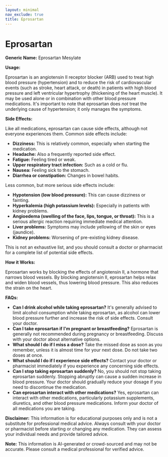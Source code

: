 ```yaml
---
layout: minimal
nav_exclude: true
title: Eprosartan
---
```


# Eprosartan

**Generic Name:** Eprosartan Mesylate

**Usage:**

Eprosartan is an angiotensin II receptor blocker (ARB) used to treat high blood pressure (hypertension) and to reduce the risk of cardiovascular events (such as stroke, heart attack, or death) in patients with high blood pressure and left ventricular hypertrophy (thickening of the heart muscle).  It may be used alone or in combination with other blood pressure medications.  It's important to note that eprosartan does *not* treat the underlying cause of hypertension; it only manages the symptoms.

**Side Effects:**

Like all medications, eprosartan can cause side effects, although not everyone experiences them.  Common side effects include:

* **Dizziness:**  This is relatively common, especially when starting the medication.
* **Headache:**  Also a frequently reported side effect.
* **Fatigue:** Feeling tired or weak.
* **Upper respiratory tract infection:**  Such as a cold or flu.
* **Nausea:** Feeling sick to the stomach.
* **Diarrhea or constipation:** Changes in bowel habits.


Less common, but more serious side effects include:

* **Hypotension (low blood pressure):** This can cause dizziness or fainting.
* **Hyperkalemia (high potassium levels):**  Especially in patients with kidney problems.
* **Angioedema (swelling of the face, lips, tongue, or throat):** This is a serious allergic reaction requiring immediate medical attention.
* **Liver problems:**  Symptoms may include yellowing of the skin or eyes (jaundice).
* **Kidney problems:** Worsening of pre-existing kidney disease.


This is not an exhaustive list, and you should consult a doctor or pharmacist for a complete list of potential side effects.

**How it Works:**

Eprosartan works by blocking the effects of angiotensin II, a hormone that narrows blood vessels. By blocking angiotensin II, eprosartan helps relax and widen blood vessels, thus lowering blood pressure.  This also reduces the strain on the heart.

**FAQs:**

* **Can I drink alcohol while taking eprosartan?**  It's generally advised to limit alcohol consumption while taking eprosartan, as alcohol can lower blood pressure further and increase the risk of side effects.  Consult your doctor.
* **Can I take eprosartan if I'm pregnant or breastfeeding?**  Eprosartan is generally not recommended during pregnancy or breastfeeding.  Discuss with your doctor about alternative options.
* **What should I do if I miss a dose?** Take the missed dose as soon as you remember, unless it is almost time for your next dose. Do not take two doses at once.
* **What should I do if I experience side effects?**  Contact your doctor or pharmacist immediately if you experience any concerning side effects.
* **Can I stop taking eprosartan suddenly?**  No, you should not stop taking eprosartan suddenly.  Stopping abruptly can cause a sudden increase in blood pressure.  Your doctor should gradually reduce your dosage if you need to discontinue the medication.
* **Can eprosartan interact with other medications?**  Yes, eprosartan can interact with other medications, particularly potassium supplements, diuretics, and other blood pressure medications. Inform your doctor of all medications you are taking.


**Disclaimer:** This information is for educational purposes only and is not a substitute for professional medical advice.  Always consult with your doctor or pharmacist before starting or changing any medication.  They can assess your individual needs and provide tailored advice.


**Note:** This information is AI-generated or crowd-sourced and may not be accurate. Please consult a medical professional for verified advice.